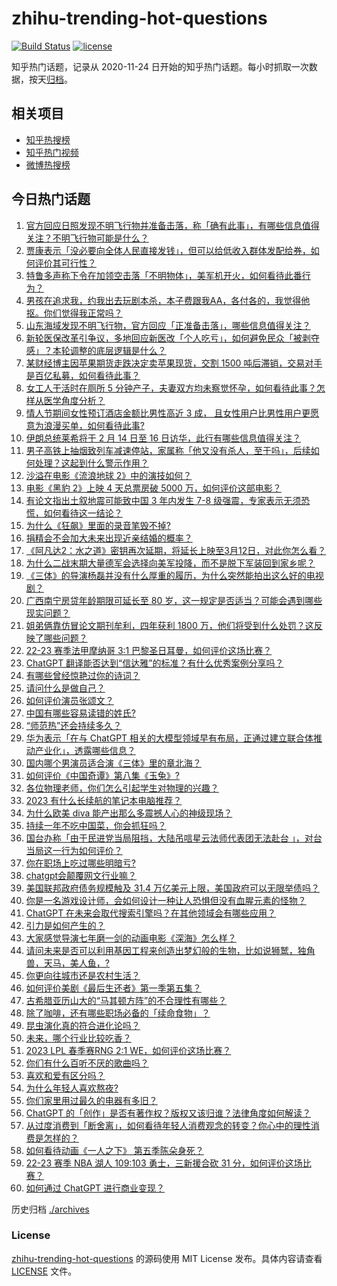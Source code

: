# zhihu-trending-hot-questions

[![Build Status](https://github.com/justjavac/zhihu-trending-hot-questions/workflows/ci/badge.svg?branch=master)](https://github.com/justjavac/zhihu-trending-hot-questions/actions)
[![license](https://img.shields.io/github/license/justjavac/zhihu-trending-hot-questions)](https://github.com/justjavac/zhihu-trending-hot-questions/blob/master/LICENSE)

知乎热门话题，记录从 2020-11-24
日开始的知乎热门话题。每小时抓取一次数据，按天[归档](./archives)。

## 相关项目

- [知乎热搜榜](https://github.com/justjavac/zhihu-trending-top-search)
- [知乎热门视频](https://github.com/justjavac/zhihu-trending-hot-video)
- [微博热搜榜](https://github.com/justjavac/weibo-trending-hot-search)

## 今日热门话题

<!-- BEGIN -->
<!-- 最后更新时间 Mon Feb 13 2023 01:02:10 GMT+0800 (China Standard Time) -->

1. [官方回应日照发现不明飞行物并准备击落，称「确有此事」，有哪些信息值得关注？不明飞行物可能是什么？](https://www.zhihu.com/question/583594930)
1. [贾康表示「没必要向全体人民直接发钱」，但可以给低收入群体发配给券，如何评价其可行性？](https://www.zhihu.com/question/583552885)
1. [特鲁多声称下令在加领空击落「不明物体」，美军机开火，如何看待此番行为？](https://www.zhihu.com/question/583551834)
1. [男孩在追求我，约我出去玩剧本杀，本子费跟我AA，各付各的，我觉得他抠。你们觉得我正常吗？](https://www.zhihu.com/question/581989296)
1. [山东海域发现不明飞行物，官方回应「正准备击落」，哪些信息值得关注？](https://www.zhihu.com/question/583595039)
1. [新轮医保改革引争议，多地回应新医改「个人吃亏」，如何避免民众「被剥夺感」？本轮调整的底层逻辑是什么？](https://www.zhihu.com/question/583560461)
1. [某财经博主因苹果期货走跌决定卖苹果现货，交割 1500 吨后滞销，交易对手是百亿私募，如何看待此事？](https://www.zhihu.com/question/583360820)
1. [女工人干活时在厕所 5 分钟产子，夫妻双方均未察觉怀孕，如何看待此事？怎样从医学角度分析？](https://www.zhihu.com/question/582956082)
1. [情人节期间女性预订酒店金额比男性高近 3 成， 且女性用户比男性用户更愿意为浪漫买单，如何看待此事?](https://www.zhihu.com/question/583551894)
1. [伊朗总统莱希将于 2 月 14 日至 16 日访华，此行有哪些信息值得关注？](https://www.zhihu.com/question/583563822)
1. [男子高铁上抽烟致列车减速停站，家属称「他又没有杀人，至于吗」，后续如何处理？这起到什么警示作用？](https://www.zhihu.com/question/583170276)
1. [沙溢在电影《流浪地球 2》中的演技如何？](https://www.zhihu.com/question/582402771)
1. [电影《黑豹 2》上映 4 天总票房破 5000 万，如何评价这部电影？](https://www.zhihu.com/question/583273431)
1. [有论文指出土叙地震可能致中国 3 年内发生 7-8 级强震，专家表示无须恐慌，如何看待这一结论？](https://www.zhihu.com/question/583555107)
1. [为什么《狂飙》里面的录音笔毁不掉?](https://www.zhihu.com/question/583044554)
1. [捐精会不会加大未来出现近亲结婚的概率？](https://www.zhihu.com/question/33255871)
1. [《阿凡达2：水之道》密钥再次延期，将延长上映至3月12日，对此你怎么看？](https://www.zhihu.com/question/583374712)
1. [为什么二战末期大量德军会选择向美军投降，而不是脱下军装回到家乡呢？](https://www.zhihu.com/question/517551648)
1. [《三体》的导演杨磊并没有什么厚重的履历，为什么突然能拍出这么好的电视剧？](https://www.zhihu.com/question/582218358)
1. [广西南宁房贷年龄期限可延长至 80 岁，这一规定是否适当？可能会遇到哪些现实问题？](https://www.zhihu.com/question/583579872)
1. [姐弟俩靠仿冒论文期刊牟利，四年获利 1800 万，他们将受到什么处罚？这反映了哪些问题？](https://www.zhihu.com/question/583613698)
1. [22-23 赛季法甲摩纳哥 3:1 巴黎圣日耳曼，如何评价这场比赛？](https://www.zhihu.com/question/583505928)
1. [ChatGPT 翻译能否达到“信达雅”的标准？有什么优秀案例分享吗？](https://www.zhihu.com/question/575704691)
1. [有哪些曾经惊艳过你的诗词？](https://www.zhihu.com/question/582861070)
1. [请问什么是做自己？](https://www.zhihu.com/question/330193573)
1. [如何评价演员张颂文？](https://www.zhihu.com/question/581615044)
1. [中国有哪些容易读错的姓氏?](https://www.zhihu.com/question/31367219)
1. [“师范热”还会持续多久？](https://www.zhihu.com/question/552345598)
1. [华为表示「在与 ChatGPT 相关的大模型领域早有布局，正通过建立联合体推动产业化」，透露哪些信息？](https://www.zhihu.com/question/583147981)
1. [国内哪个男演员适合演《三体》里的章北海？](https://www.zhihu.com/question/540660135)
1. [如何评价《中国奇谭》第八集《玉兔》?](https://www.zhihu.com/question/579004908)
1. [各位物理老师，你们怎么引起学生对物理的兴趣？](https://www.zhihu.com/question/582311093)
1. [2023 有什么长续航的笔记本电脑推荐？](https://www.zhihu.com/question/582346143)
1. [为什么欧美 diva 能产出那么多震撼人心的神级现场？](https://www.zhihu.com/question/583577572)
1. [持续一年不吃中国菜，你会抓狂吗？](https://www.zhihu.com/question/344293653)
1. [国台办称「由于民进党当局阻挡，大陆吊唁星云法师代表团无法赴台 」，对台当局这一行为如何评价？](https://www.zhihu.com/question/583347028)
1. [你在职场上吃过哪些明暗亏?](https://www.zhihu.com/question/444377113)
1. [chatgpt会颠覆网文行业嘛？](https://www.zhihu.com/question/582276511)
1. [美国联邦政府债务规模触及 31.4 万亿美元上限，美国政府可以无限举债吗？](https://www.zhihu.com/question/583556624)
1. [你是一名游戏设计师，会如何设计一种让人恐惧但没有血腥元素的怪物？](https://www.zhihu.com/question/566903871)
1. [ChatGPT 在未来会取代搜索引擎吗？在其他领域会有哪些应用？](https://www.zhihu.com/question/571427371)
1. [引力是如何产生的？](https://www.zhihu.com/question/19824220)
1. [大家感觉导演七年磨一剑的动画电影《深海》怎么样？](https://www.zhihu.com/question/580205153)
1. [请问未来是否可以利用基因工程来创造出梦幻般的生物，比如说狮鹫，独角兽，天马，美人鱼，?](https://www.zhihu.com/question/583530537)
1. [你更向往城市还是农村生活？](https://www.zhihu.com/question/576880456)
1. [如何评价美剧《最后生还者》第一季第五集？](https://www.zhihu.com/question/582838033)
1. [古希腊亚历山大的“马其顿方阵”的不合理性有哪些？](https://www.zhihu.com/question/562430187)
1. [除了咖啡，还有哪些职场必备的「续命食物」？](https://www.zhihu.com/question/580909987)
1. [昆虫演化真的符合进化论吗？](https://www.zhihu.com/question/583142351)
1. [未来，哪个行业比较吃香？](https://www.zhihu.com/question/324178166)
1. [2023 LPL 春季赛RNG 2:1 WE，如何评价这场比赛？](https://www.zhihu.com/question/583587821)
1. [你们有什么百听不厌的歌曲吗？](https://www.zhihu.com/question/583600042)
1. [喜欢和爱有区分吗？](https://www.zhihu.com/question/577653483)
1. [为什么年轻人喜欢熬夜?](https://www.zhihu.com/question/582518034)
1. [你们家里用过最久的电器有多旧？](https://www.zhihu.com/question/581915655)
1. [ChatGPT 的「创作」是否有著作权？版权又该归谁？法律角度如何解读？](https://www.zhihu.com/question/583485787)
1. [从过度消费到「断舍离」，如何看待年轻人消费观念的转变？你心中的理性消费是怎样的？](https://www.zhihu.com/question/582590094)
1. [如何看待动画《一人之下》 第五季陈朵身死？](https://www.zhihu.com/question/583148982)
1. [22-23 赛季 NBA 湖人 109:103 勇士，三新援合砍 31 分，如何评价这场比赛？](https://www.zhihu.com/question/583546788)
1. [如何通过 ChatGPT 进行商业变现？](https://www.zhihu.com/question/582662959)

<!-- END -->

历史归档 [./archives](./archives)

### License

[zhihu-trending-hot-questions](https://github.com/justjavac/zhihu-trending-hot-questions)
的源码使用 MIT License 发布。具体内容请查看 [LICENSE](./LICENSE) 文件。
